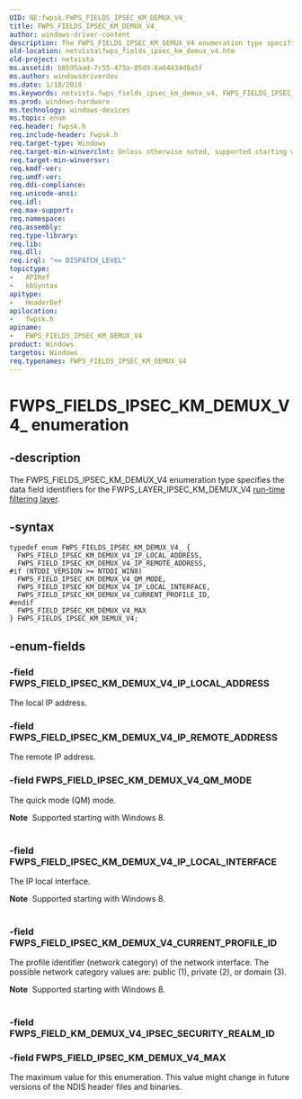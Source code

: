 ```yaml
---
UID: NE:fwpsk.FWPS_FIELDS_IPSEC_KM_DEMUX_V4_
title: FWPS_FIELDS_IPSEC_KM_DEMUX_V4_
author: windows-driver-content
description: The FWPS_FIELDS_IPSEC_KM_DEMUX_V4 enumeration type specifies the data field identifiers for the FWPS_LAYER_IPSEC_KM_DEMUX_V4 run-time filtering layer.
old-location: netvista\fwps_fields_ipsec_km_demux_v4.htm
old-project: netvista
ms.assetid: b8b95aad-7c55-475a-85d9-6a64434d8a5f
ms.author: windowsdriverdev
ms.date: 1/18/2018
ms.keywords: netvista.fwps_fields_ipsec_km_demux_v4, FWPS_FIELDS_IPSEC_KM_DEMUX_V4_, fwpsk/FWPS_FIELD_IPSEC_KM_DEMUX_V4_CURRENT_PROFILE_ID, fwpsk/FWPS_FIELDS_IPSEC_KM_DEMUX_V4, FWPS_FIELDS_IPSEC_KM_DEMUX_V4, FWPS_FIELD_IPSEC_KM_DEMUX_V4_MAX, FWPS_FIELDS_IPSEC_KM_DEMUX_V4 enumeration [Network Drivers Starting with Windows Vista], fwpsk/FWPS_FIELD_IPSEC_KM_DEMUX_V4_IP_LOCAL_ADDRESS, FWPS_FIELD_IPSEC_KM_DEMUX_V4_CURRENT_PROFILE_ID, fwpsk/FWPS_FIELD_IPSEC_KM_DEMUX_V4_IP_LOCAL_INTERFACE, FWPS_FIELD_IPSEC_KM_DEMUX_V4_IP_REMOTE_ADDRESS, FWPS_FIELD_IPSEC_KM_DEMUX_V4_QM_MODE, wfp_ref_5_const_3_data_fields_78a7198a-9122-420b-a45d-9b82cbfb16fb.xml, fwpsk/FWPS_FIELD_IPSEC_KM_DEMUX_V4_MAX, fwpsk/FWPS_FIELD_IPSEC_KM_DEMUX_V4_IP_REMOTE_ADDRESS, fwpsk/FWPS_FIELD_IPSEC_KM_DEMUX_V4_QM_MODE, FWPS_FIELD_IPSEC_KM_DEMUX_V4_IP_LOCAL_ADDRESS, FWPS_FIELD_IPSEC_KM_DEMUX_V4_IP_LOCAL_INTERFACE
ms.prod: windows-hardware
ms.technology: windows-devices
ms.topic: enum
req.header: fwpsk.h
req.include-header: Fwpsk.h
req.target-type: Windows
req.target-min-winverclnt: Unless otherwise noted, supported starting with Windows Vista.
req.target-min-winversvr: 
req.kmdf-ver: 
req.umdf-ver: 
req.ddi-compliance: 
req.unicode-ansi: 
req.idl: 
req.max-support: 
req.namespace: 
req.assembly: 
req.type-library: 
req.lib: 
req.dll: 
req.irql: "<= DISPATCH_LEVEL"
topictype:
-	APIRef
-	kbSyntax
apitype:
-	HeaderDef
apilocation:
-	fwpsk.h
apiname:
-	FWPS_FIELDS_IPSEC_KM_DEMUX_V4
product: Windows
targetos: Windows
req.typenames: FWPS_FIELDS_IPSEC_KM_DEMUX_V4
---
```


# FWPS_FIELDS_IPSEC_KM_DEMUX_V4_ enumeration


## -description


The FWPS_FIELDS_IPSEC_KM_DEMUX_V4 enumeration type specifies the data field identifiers for the
  FWPS_LAYER_IPSEC_KM_DEMUX_V4 
  <a href="https://msdn.microsoft.com/en-us/library/windows/desktop/aa366492">run-time filtering layer</a>.


## -syntax


````
typedef enum FWPS_FIELDS_IPSEC_KM_DEMUX_V4_ { 
  FWPS_FIELD_IPSEC_KM_DEMUX_V4_IP_LOCAL_ADDRESS,
  FWPS_FIELD_IPSEC_KM_DEMUX_V4_IP_REMOTE_ADDRESS,
#if (NTDDI_VERSION >= NTDDI_WIN8)
  FWPS_FIELD_IPSEC_KM_DEMUX_V4_QM_MODE,
  FWPS_FIELD_IPSEC_KM_DEMUX_V4_IP_LOCAL_INTERFACE,
  FWPS_FIELD_IPSEC_KM_DEMUX_V4_CURRENT_PROFILE_ID,
#endif 
  FWPS_FIELD_IPSEC_KM_DEMUX_V4_MAX
} FWPS_FIELDS_IPSEC_KM_DEMUX_V4;
````


## -enum-fields




### -field FWPS_FIELD_IPSEC_KM_DEMUX_V4_IP_LOCAL_ADDRESS

The local IP address.


### -field FWPS_FIELD_IPSEC_KM_DEMUX_V4_IP_REMOTE_ADDRESS

The remote IP address.


### -field FWPS_FIELD_IPSEC_KM_DEMUX_V4_QM_MODE

The quick mode (QM) mode.
     
<div class="alert"><b>Note</b>  Supported starting with Windows 8.</div><div> </div>

### -field FWPS_FIELD_IPSEC_KM_DEMUX_V4_IP_LOCAL_INTERFACE

The IP local interface.
     
<div class="alert"><b>Note</b>  Supported starting with Windows 8.</div><div> </div>

### -field FWPS_FIELD_IPSEC_KM_DEMUX_V4_CURRENT_PROFILE_ID

The profile identifier (network category) of the network interface. The possible network category values are: public (1), private (2), or domain (3). 


<div class="alert"><b>Note</b>  Supported starting with Windows 8.</div><div> </div>

### -field FWPS_FIELD_KM_DEMUX_V4_IPSEC_SECURITY_REALM_ID



### -field FWPS_FIELD_IPSEC_KM_DEMUX_V4_MAX

The maximum value for this enumeration. This value might change in future versions of the NDIS
     header files and binaries.

